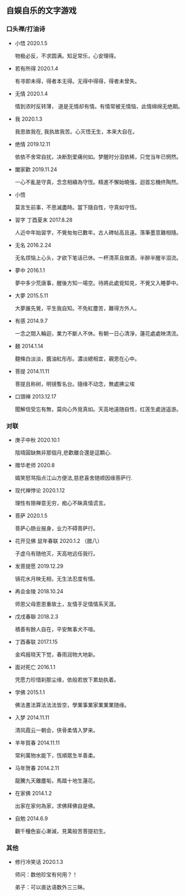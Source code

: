 ## 自娱自乐的文字游戏

### 口头禅/打油诗

* 小悟 2020.1.5

  物极必反，不求圆满。知足常乐，心安理得。

* 若有所得 2020.1.4

  有寻即未得，得者本无得。无得中得得，得者未曾失。

* 无情 2020.1.4

  情到浓时反转薄， 道是无情却有情。有情常被无情恼，此情绵绵无绝期。

* 我 2020.1.3

  我思故我在, 我执故我苦。心灭悟无生，本来大自在。

* 绝情 2019.12.11

  依依不舍常自扰，决断割爱痛何如。梦醒时分泪依稀，只觉当年已惘然。
 
* 闔家歡 2019.11.24

  一心不亂是守真，念念相續為守恆。精進不懈始曉强，迴首忘機终陶然。

* 小悟

  莫言生前事，不思滅盡時。當下隨自性，守真如守恆。

* 習字 丁酉夏末 2017.8.28

  人近中年始習字，不覺匆匆已數年。古人碑帖高且遠。落筆墨意難相隨。

* 无名 2016.2.24

  无名烦恼上心头，才欲下笔话已休。一杯清茶且做酒，半醉半醒半泪流。
  
* 夢中 2016.1.1
  
  夢中多少荒唐事，醒後方知一場空。待將此處覓知見，不覺又入睡夢中。
  
* 大夢 2015.5.11
  
  大夢誰先覺，平生我自知。不免紅塵苦，難得方外人。  

* 有感 2014.9.7

  一念之間入輪迴，業力不斷人不休。有朝一日心清淨，蓮花處處映清流。
  
* 麺 2014.1.14

  麵條白淡淡，醬油紅彤彤。濃淡總相宜，親恩在心中。

* 菩提 2014.11.11

  菩提且称树，明镜暫名台。隨缘不动念，無處拂尘埃
  
* 口頭禅 2013.12.17
  
  聞解信受忘有無，莫向心外覓真如。天高地遠随自性，红莲生處逍遥游。
  
### 对联
* 庚子中秋 2020.10.1

  陰晴圓缺無非那個月,悲歡離合還是這顆心.

* 赠华老师 2020.8

  嬉笑怒骂指点江山方便法,慈悲喜舍随顺因缘菩萨行.

* 现代禅悖论 2020.1.12

  理性有限禅意无穷，痴心不眛真情谎言。

* 菩萨 2020.1.5

  菩萨心肠业报身，业力不碍菩萨行。
  
* 花开见佛 鼠年春联 2020.1.2 （腊八）

  子虚乌有随他灭，天高地远任我行。

* 发菩提愿 2019.12.29

  镜花水月映无相，无生法忍度有情。

* 再会金陵 2018.10.24

  师恩父母恩恩重故土，友情手足情情系天涯。

* 戊戌春聯 2018.2.3
  
  積善有餘人自在，平安無事犬不喧。

* 丁酉春联 2017.1.15
  
  金鸡报晓天下觉，春雨润物大地新。

* 面对死亡 2016.1.1
  
  凭愿力珍惜刹那尘缘，依般若放下累劫执着。

* 学佛 2015.1.1
  
  佛法書法算法法法皆空，學業事業家業業業随缘。
  
* 入梦 2014.11.11
 
  清风霞云一朝会，侠骨柔情入梦来。
  
* 羊年賀春 2014.11.11
  
  常利萬物水能下，恆順眾生羊善柔。
  
* 马年贺春 2014.2.11

  龍騰九天離塵垢，馬踏十地生蓮花。
  
* 在家佛 2014.1.2

  出家在家何為家，求佛拜佛自是佛。
  
* 自勉 2014.6.9

  觀千種色妄心漸滅，見萬般苦菩提初生。
  
### 其他 
  
* 修行冷笑话 2020.1.3
  
  师问：数他珍宝有何用？！

  弟子：可以直达语数外三三眛。
  
